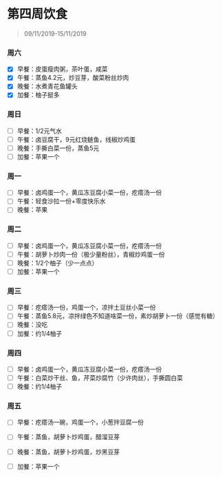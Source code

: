 # 第四周饮食

>09/11/2019-15/11/2019

### 周六

- [x] 早餐：皮蛋瘦肉粥，茶叶蛋，咸菜
- [x] 午餐：蒸鱼4.2元，炒豆芽，酸菜粉丝炒肉
- [x] 晚餐：水煮青花鱼罐头
- [x] 加餐：柚子挺多

### 周日

- [ ] 早餐：1/2元气水
- [ ] 午餐：卤豆腐干，9元红烧鲢鱼，线椒炒鸡蛋
- [ ] 晚餐：手撕白菜一份，蒸鱼5元
- [ ] 加餐：苹果一个

### 周一

- [ ] 早餐：卤鸡蛋一个，黄瓜冻豆腐小菜一份，疙瘩汤一份
- [ ] 午餐：轻食沙拉一份+零度快乐水
- [ ] 晚餐：苹果

### 周二

- [ ] 早餐：卤鸡蛋一个，黄瓜冻豆腐小菜一份，疙瘩汤一份
- [ ] 午餐：胡萝卜炒肉一份（极少量粉丝），青椒炒鸡蛋一份
- [ ] 晚餐：1/2个柚子（少一点点）
- [ ] 加餐：苹果一个

### 周三

- [ ] 早餐：疙瘩汤一份，鸡蛋一个，凉拌土豆丝小菜一份
- [ ] 午餐：蒸鱼5.8元，凉拌绿色不知道啥菜一份，素炒胡萝卜一份（感觉有糖）
- [ ] 晚餐：没吃
- [ ] 加餐：约1/4柚子

### 周四

- [ ] 早餐：卤鸡蛋一个，黄瓜冻豆腐小菜一份，疙瘩汤一份
- [ ] 午餐：白菜炒干丝、鱼，芹菜炒腐竹（少许肉丝），手撕圆白菜
- [ ] 晚餐：约1/4柚子

### 周五

- [ ] 早餐：疙瘩汤一碗，鸡蛋一个，小葱拌豆腐一份

- [ ] 午餐：蒸鱼，胡萝卜炒鸡蛋，醋溜豆芽

- [ ] 晚餐：蒸鱼，胡萝卜炒鸡蛋，炒黑豆芽

- [ ] 加餐：苹果一个

  
